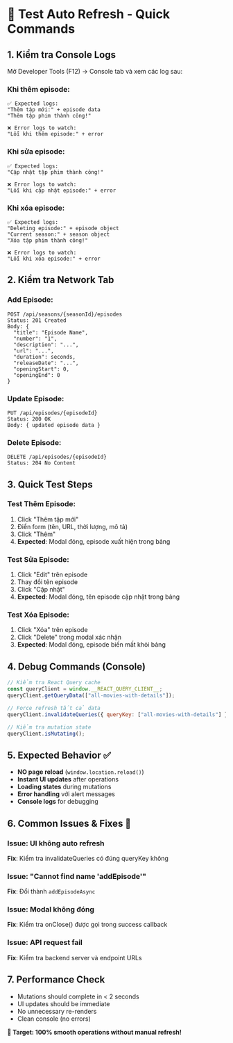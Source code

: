 # 🧪 Test Auto Refresh - Quick Commands

## 1. Kiểm tra Console Logs

Mở Developer Tools (F12) → Console tab và xem các log sau:

### Khi thêm episode:

```
✅ Expected logs:
"Thêm tập mới:" + episode data
"Thêm tập phim thành công!"

❌ Error logs to watch:
"Lỗi khi thêm episode:" + error
```

### Khi sửa episode:

```
✅ Expected logs:
"Cập nhật tập phim thành công!"

❌ Error logs to watch:
"Lỗi khi cập nhật episode:" + error
```

### Khi xóa episode:

```
✅ Expected logs:
"Deleting episode:" + episode object
"Current season:" + season object
"Xóa tập phim thành công!"

❌ Error logs to watch:
"Lỗi khi xóa episode:" + error
```

## 2. Kiểm tra Network Tab

### Add Episode:

```
POST /api/seasons/{seasonId}/episodes
Status: 201 Created
Body: {
  "title": "Episode Name",
  "number": "1",
  "description": "...",
  "url": "...",
  "duration": seconds,
  "releaseDate": "...",
  "openingStart": 0,
  "openingEnd": 0
}
```

### Update Episode:

```
PUT /api/episodes/{episodeId}
Status: 200 OK
Body: { updated episode data }
```

### Delete Episode:

```
DELETE /api/episodes/{episodeId}
Status: 204 No Content
```

## 3. Quick Test Steps

### Test Thêm Episode:

1. Click "Thêm tập mới"
2. Điền form (tên, URL, thời lượng, mô tả)
3. Click "Thêm"
4. **Expected**: Modal đóng, episode xuất hiện trong bảng

### Test Sửa Episode:

1. Click "Edit" trên episode
2. Thay đổi tên episode
3. Click "Cập nhật"
4. **Expected**: Modal đóng, tên episode cập nhật trong bảng

### Test Xóa Episode:

1. Click "Xóa" trên episode
2. Click "Delete" trong modal xác nhận
3. **Expected**: Modal đóng, episode biến mất khỏi bảng

## 4. Debug Commands (Console)

```javascript
// Kiểm tra React Query cache
const queryClient = window.__REACT_QUERY_CLIENT__;
queryClient.getQueryData(["all-movies-with-details"]);

// Force refresh tất cả data
queryClient.invalidateQueries({ queryKey: ["all-movies-with-details"] });

// Kiểm tra mutation state
queryClient.isMutating();
```

## 5. Expected Behavior ✅

- **NO page reload** (`window.location.reload()`)
- **Instant UI updates** after operations
- **Loading states** during mutations
- **Error handling** với alert messages
- **Console logs** for debugging

## 6. Common Issues & Fixes 🔧

### Issue: UI không auto refresh

**Fix**: Kiểm tra invalidateQueries có đúng queryKey không

### Issue: "Cannot find name 'addEpisode'"

**Fix**: Đổi thành `addEpisodeAsync`

### Issue: Modal không đóng

**Fix**: Kiểm tra onClose() được gọi trong success callback

### Issue: API request fail

**Fix**: Kiểm tra backend server và endpoint URLs

## 7. Performance Check

- Mutations should complete in < 2 seconds
- UI updates should be immediate
- No unnecessary re-renders
- Clean console (no errors)

**🎯 Target: 100% smooth operations without manual refresh!**
